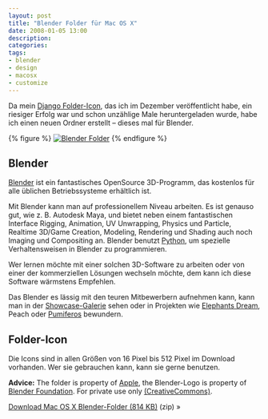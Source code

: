 ```yaml
---
layout: post
title: "Blender Folder für Mac OS X"
date: 2008-01-05 13:00
description:
categories:
tags:
- blender
- design
- macosx
- customize
---
```


Da mein [Django Folder-Icon](/django-folder-mac-osx/ "Django Folder für Mac OS X Leopard • Notizen • Stefan Imhoff"), das ich im Dezember veröffentlicht habe, ein riesiger Erfolg war und schon unzählige Male heruntergeladen wurde, habe ich einen neuen Ordner erstellt – dieses mal für Blender.

{% figure %}
<a href="/downloads/blender-osx-folder.zip"><img src="{{ site.images_dir }}blender-osx-folders.jpg" alt="Blender Folder"></a>
{% endfigure %}

## Blender

[Blender](http://www.blender.org/) ist ein fantastisches OpenSource 3D-Programm, das kostenlos für alle üblichen Betriebssysteme erhältlich ist.

Mit Blender kann man auf professionellem Niveau arbeiten. Es ist genauso gut, wie z. B. Autodesk Maya, und bietet neben einem fantastischen Interface Rigging, Animation, UV Unwrapping, Physics und Particle, Realtime 3D/Game Creation, Modeling, Rendering und Shading auch noch Imaging und Compositing an. Blender benutzt [Python](http://www.python.org/ "Python Programming Language -- Official Website"), um spezielle Verhaltensweisen in Blender zu programmieren.

Wer lernen möchte mit einer solchen 3D-Software zu arbeiten oder von einer der kommerziellen Lösungen wechseln möchte, dem kann ich diese Software wärmstens Empfehlen.

Das Blender es lässig mit den teuren Mitbewerbern aufnehmen kann, kann man in der [Showcase-Galerie](http://www.blender.org/features-gallery/gallery/art-gallery/) sehen oder in Projekten wie [Elephants Dream](http://orange.blender.org/ "Elephants Dream"), Peach oder  [Pumiferos](http://www.plumiferos.com/) bewundern.

## Folder-Icon

Die Icons sind in allen Größen von 16 Pixel bis 512 Pixel im Download vorhanden. Wer sie gebrauchen kann, kann sie gerne benutzen.

**Advice:** The folder is property of [Apple](http://www.apple.com/ "Apple"), the Blender-Logo is property of [Blender Foundation](http://www.blender.org/). For private use only [(CreativeCommons)](http://creativecommons.org/licenses/by-nc-nd/3.0/deed.de "Creative Commons Attribution-Noncommercial-No Derivative Works 3.0 Unported").

<div class="download">
    <p><a href="/downloads/blender-osx-folder.zip">Download Mac OS X Blender-Folder (814 KB)</a> (zip) »</p>
</div>
